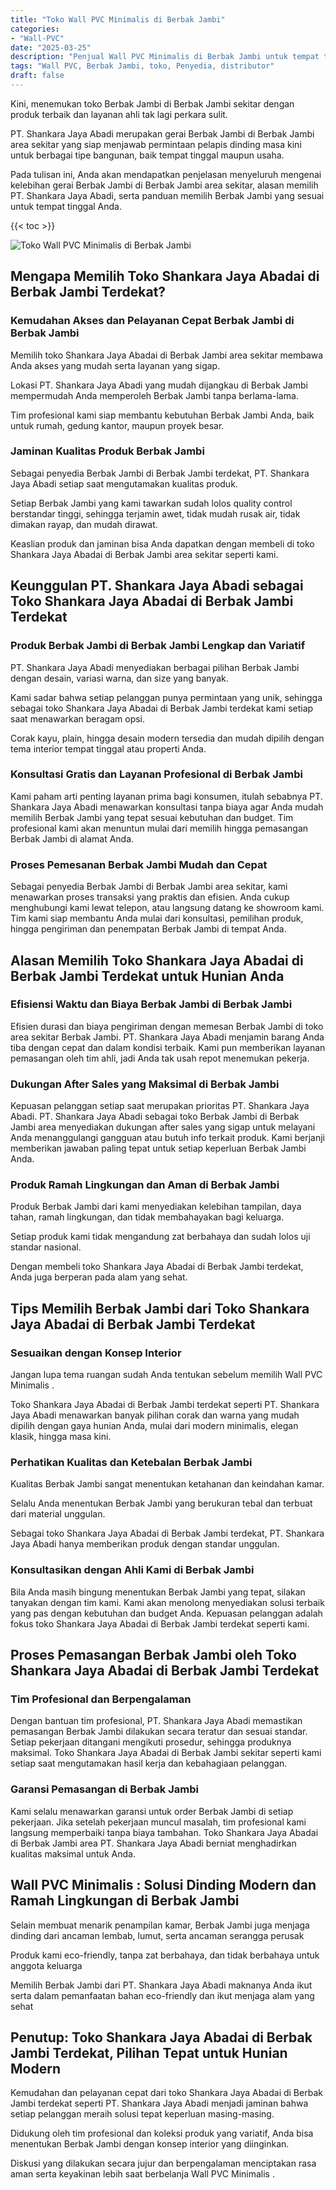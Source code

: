 ```yaml
---
title: "Toko Wall PVC Minimalis di Berbak Jambi"
categories: 
- "Wall-PVC"
date: "2025-03-25"
description: "Penjual Wall PVC Minimalis di Berbak Jambi untuk tempat tinggal, office, dan toko. Material berkualitas, pilihan motif, warna menarik, dengan layanan pemasangan oleh teknisi ahli dan jaminan resmi!|Layanan distribusi Wall PVC Minimalis di Berbak Jambi bagi kebutuhan rumah, office, atau gerai, dengan panel unggulan dan instalasi oleh tenaga ahli ahli dan jaminan resmi.|Pilihan Wall PVC Minimalis di Berbak Jambi yang terpercaya untuk rumah, office, serta ritel, bersama panel unggulan dan penempatan dikerjakan oleh tim profesional serta garansi resmi.|Penjualan Wall PVC Minimalis di Berbak Jambi untuk rumah, office, dan gerai, dengan produk unggulan dan instalasi oleh teknisi ahli, dilengkapi dengan garansi resmi.}"
tags: "Wall PVC, Berbak Jambi, toko, Penyedia, distributor"
draft: false
---
```


Kini, menemukan toko Berbak Jambi di Berbak Jambi sekitar dengan produk terbaik dan layanan ahli tak lagi perkara sulit.

PT. Shankara Jaya Abadi merupakan gerai Berbak Jambi di Berbak Jambi area sekitar yang siap menjawab permintaan pelapis dinding masa kini untuk berbagai tipe bangunan, baik tempat tinggal maupun usaha.

Pada tulisan ini, Anda akan mendapatkan penjelasan menyeluruh mengenai kelebihan gerai Berbak Jambi di Berbak Jambi area sekitar, alasan memilih PT. Shankara Jaya Abadi, serta panduan memilih Berbak Jambi yang sesuai untuk tempat tinggal Anda.

{{< toc >}}

![Toko Wall PVC Minimalis di Berbak Jambi](/images/Wall-PVC/Toko-Wall-PVC-Minimalis-di-Berbak-Jambi.png)


## Mengapa Memilih Toko Shankara Jaya Abadai di Berbak Jambi Terdekat?

### Kemudahan Akses dan Pelayanan Cepat Berbak Jambi di Berbak Jambi

Memilih toko Shankara Jaya Abadai di Berbak Jambi area sekitar membawa Anda akses yang mudah serta layanan yang sigap.

Lokasi PT. Shankara Jaya Abadi yang mudah dijangkau di Berbak Jambi mempermudah Anda memperoleh Berbak Jambi tanpa berlama-lama.

Tim profesional kami siap membantu kebutuhan Berbak Jambi Anda, baik untuk rumah, gedung kantor, maupun proyek besar.

### Jaminan Kualitas Produk Berbak Jambi

Sebagai penyedia Berbak Jambi di Berbak Jambi terdekat, PT. Shankara Jaya Abadi setiap saat mengutamakan kualitas produk.

Setiap Berbak Jambi yang kami tawarkan sudah lolos quality control berstandar tinggi, sehingga terjamin awet, tidak mudah rusak air, tidak dimakan rayap, dan mudah dirawat.

Keaslian produk dan jaminan bisa Anda dapatkan dengan membeli di toko Shankara Jaya Abadai di Berbak Jambi area sekitar seperti kami.

## Keunggulan PT. Shankara Jaya Abadi sebagai Toko Shankara Jaya Abadai di Berbak Jambi Terdekat

### Produk Berbak Jambi di Berbak Jambi Lengkap dan Variatif

PT. Shankara Jaya Abadi menyediakan berbagai pilihan Berbak Jambi dengan desain, variasi warna, dan size yang banyak.

Kami sadar bahwa setiap pelanggan punya permintaan yang unik, sehingga sebagai toko Shankara Jaya Abadai di Berbak Jambi terdekat kami setiap saat menawarkan beragam opsi.

Corak kayu, plain, hingga desain modern tersedia dan mudah dipilih dengan tema interior tempat tinggal atau properti Anda.

### Konsultasi Gratis dan Layanan Profesional di Berbak Jambi

Kami paham arti penting layanan prima bagi konsumen, itulah sebabnya PT. Shankara Jaya Abadi menawarkan konsultasi tanpa biaya agar Anda mudah memilih Berbak Jambi yang tepat sesuai kebutuhan dan budget. Tim profesional kami akan menuntun mulai dari memilih hingga pemasangan Berbak Jambi di alamat Anda.

### Proses Pemesanan Berbak Jambi Mudah dan Cepat

Sebagai penyedia Berbak Jambi di Berbak Jambi area sekitar, kami menawarkan proses transaksi yang praktis dan efisien. Anda cukup menghubungi kami lewat telepon, atau langsung datang ke showroom kami. Tim kami siap membantu Anda mulai dari konsultasi, pemilihan produk, hingga pengiriman dan penempatan Berbak Jambi di tempat Anda.

## Alasan Memilih Toko Shankara Jaya Abadai di Berbak Jambi Terdekat untuk Hunian Anda

### Efisiensi Waktu dan Biaya Berbak Jambi di Berbak Jambi

Efisien durasi dan biaya pengiriman dengan memesan Berbak Jambi di toko area sekitar Berbak Jambi. PT. Shankara Jaya Abadi menjamin barang Anda tiba dengan cepat dan dalam kondisi terbaik. Kami pun memberikan layanan pemasangan oleh tim ahli, jadi Anda tak usah repot menemukan pekerja.

### Dukungan After Sales yang Maksimal di Berbak Jambi

Kepuasan pelanggan setiap saat merupakan prioritas PT. Shankara Jaya Abadi. PT. Shankara Jaya Abadi sebagai toko Berbak Jambi di Berbak Jambi area menyediakan dukungan after sales yang sigap untuk melayani Anda menanggulangi gangguan atau butuh info terkait produk. Kami berjanji memberikan jawaban paling tepat untuk setiap keperluan Berbak Jambi Anda.

### Produk Ramah Lingkungan dan Aman di Berbak Jambi

Produk Berbak Jambi dari kami menyediakan kelebihan tampilan, daya tahan, ramah lingkungan, dan tidak membahayakan bagi keluarga.

Setiap produk kami tidak mengandung zat berbahaya dan sudah lolos uji standar nasional.

Dengan membeli toko Shankara Jaya Abadai di Berbak Jambi terdekat, Anda juga berperan pada alam yang sehat.

## Tips Memilih Berbak Jambi dari Toko Shankara Jaya Abadai di Berbak Jambi Terdekat

### Sesuaikan dengan Konsep Interior 

Jangan lupa tema ruangan sudah Anda tentukan sebelum memilih  Wall PVC Minimalis .

Toko Shankara Jaya Abadai di Berbak Jambi terdekat seperti PT. Shankara Jaya Abadi menawarkan banyak pilihan corak dan warna yang mudah dipilih dengan gaya hunian Anda, mulai dari modern minimalis, elegan klasik, hingga masa kini.

### Perhatikan Kualitas dan Ketebalan Berbak Jambi

Kualitas Berbak Jambi sangat menentukan ketahanan dan keindahan kamar.

Selalu Anda menentukan Berbak Jambi yang berukuran tebal dan terbuat dari material unggulan.

Sebagai toko Shankara Jaya Abadai di Berbak Jambi terdekat, PT. Shankara Jaya Abadi hanya memberikan produk dengan standar unggulan.

### Konsultasikan dengan Ahli Kami di Berbak Jambi

Bila Anda masih bingung menentukan Berbak Jambi yang tepat, silakan tanyakan dengan tim kami. Kami akan menolong menyediakan solusi terbaik yang pas dengan kebutuhan dan budget Anda. Kepuasan pelanggan adalah fokus toko Shankara Jaya Abadai di Berbak Jambi terdekat seperti kami.

## Proses Pemasangan Berbak Jambi oleh Toko Shankara Jaya Abadai di Berbak Jambi Terdekat

### Tim Profesional dan Berpengalaman

Dengan bantuan tim profesional, PT. Shankara Jaya Abadi memastikan pemasangan Berbak Jambi dilakukan secara teratur dan sesuai standar. Setiap pekerjaan ditangani mengikuti prosedur, sehingga produknya maksimal. Toko Shankara Jaya Abadai di Berbak Jambi sekitar seperti kami setiap saat mengutamakan hasil kerja dan kebahagiaan pelanggan.

### Garansi Pemasangan di Berbak Jambi

Kami selalu menawarkan garansi untuk order Berbak Jambi di setiap pekerjaan. Jika setelah pekerjaan muncul masalah, tim profesional kami langsung memperbaiki tanpa biaya tambahan. Toko Shankara Jaya Abadai di Berbak Jambi area PT. Shankara Jaya Abadi berniat menghadirkan kualitas maksimal untuk Anda.

##  Wall PVC Minimalis : Solusi Dinding Modern dan Ramah Lingkungan di Berbak Jambi

Selain membuat menarik penampilan kamar, Berbak Jambi juga menjaga dinding dari ancaman lembab, lumut, serta ancaman serangga perusak

Produk kami eco-friendly, tanpa zat berbahaya, dan tidak berbahaya untuk anggota keluarga

Memilih Berbak Jambi dari PT. Shankara Jaya Abadi maknanya Anda ikut serta dalam pemanfaatan bahan eco-friendly dan ikut menjaga alam yang sehat

## Penutup: Toko Shankara Jaya Abadai di Berbak Jambi Terdekat, Pilihan Tepat untuk Hunian Modern

Kemudahan dan pelayanan cepat dari toko Shankara Jaya Abadai di Berbak Jambi terdekat seperti PT. Shankara Jaya Abadi menjadi jaminan bahwa setiap pelanggan meraih solusi tepat keperluan masing-masing.

Didukung oleh tim profesional dan koleksi produk yang variatif, Anda bisa menentukan Berbak Jambi dengan konsep interior yang diinginkan.

Diskusi yang dilakukan secara jujur dan berpengalaman menciptakan rasa aman serta keyakinan lebih saat berbelanja  Wall PVC Minimalis .